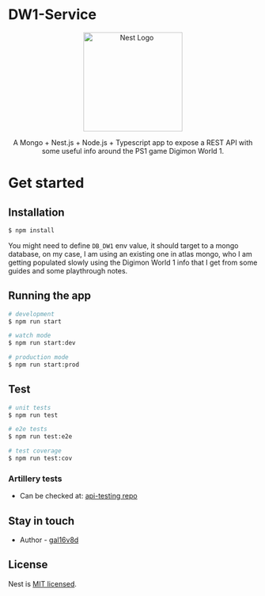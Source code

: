 # DW1-Service

<p align="center">
  <a href="http://nestjs.com/" target="blank"><img src="https://nestjs.com/img/logo-small.svg" width="200" alt="Nest Logo" /></a>
</p>

<p align="center">A Mongo + Nest.js + Node.js + Typescript app to expose a REST API
with some useful info around the PS1 game Digimon World 1.</p>

# Get started

## Installation

```bash
$ npm install
```

You might need to define `DB_DW1` env value, it should target to a mongo database, on my case, I am using an existing one in atlas mongo, who I am getting populated slowly using the Digimon World 1
info that I get from some guides and some playthrough notes.

## Running the app

```bash
# development
$ npm run start

# watch mode
$ npm run start:dev

# production mode
$ npm run start:prod
```

## Test

```bash
# unit tests
$ npm run test

# e2e tests
$ npm run test:e2e

# test coverage
$ npm run test:cov
```

### Artillery tests

- Can be checked at: [api-testing repo](https://github.com/gal16v8d/api-testing)

## Stay in touch

- Author - [gal16v8d](https://github.com/gal16v8d)

## License

Nest is [MIT licensed](LICENSE).
